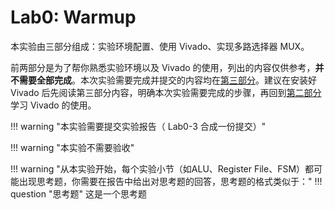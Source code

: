 # Lab0: Warmup

本实验由三部分组成：实验环境配置、使用 Vivado、实现多路选择器 MUX。

前两部分是为了帮你熟悉实验环境以及 Vivado 的使用，列出的内容仅供参考，**并不需要全部完成**。本次实验需要完成并提交的内容均在[第三部分](./Mux.md)。建议在安装好 Vivado 后先阅读第三部分内容，明确本次实验需要完成的步骤，再回到[第二部分](./vivado_guide.md)学习 Vivado 的使用。

!!! warning "本实验需要提交实验报告（ Lab0-3 合成一份提交）"

!!! warning "本实验不需要验收"

!!! warning "从本实验开始，每个实验小节（如ALU、Register File、FSM）都可能出现思考题，你需要在报告中给出对思考题的回答，思考题的格式类似于："
    !!! question "思考题"
        这是一个思考题